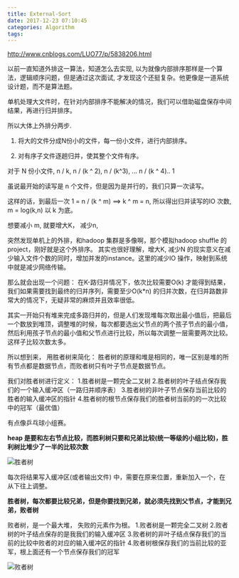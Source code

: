 ```yaml
---
title: External-Sort
date: 2017-12-23 07:10:45
categories: Algorithm
tags:
---
```

http://www.cnblogs.com/LUO77/p/5838206.html

以前一直知道外排这一算法，知道怎么去实现, 以为就像内部排序那样是一个算法，逻辑顺序问题，但是通过这次面试, 才发现这个还挺复杂。他更像是一道系统设计题，而不是算法题。

单机处理大文件时，在针对内部排序不能解决的情况，我们可以借助磁盘保存中间结果，再进行归并排序。

所以大体上外排分两步.

1. 将大的文件分成N份小的文件，每一份小文件，进行内部排序。

2. 对有序子文件逐趟归并，使其整个文件有序。

对于 N 份小文件, n / k, n / (k ^ 2), n / (k^3), ... n / (k ^ 4).. 1

虽说最开始的读写是 n 个文件，但是因为是并行的，我们只算一次读写。

这样的话，到最后一次 1 = n / (k ^ m) ==> k ^ m = n, 所以得出归并读写的IO 次数, m = log(k,n) 以 k 为底。

想要减小 m, 就要增大K， 减少n, 


突然发现单机上的外排，和hadoop 集群是多像啊，那个模拟hadoop shuffle 的project，刚好就是这个外排序。 其实也很好理解，增大K, 减少N 的现实意义在减少输入文件个数的同时，增加并发的instance。这里的减少IO 操作，映射到系统中就是减少网络传输。


那么就会出现一个问题： 在K-路归并情况下，依次比较需要O(k) 才能得到结果，我们如果需要找到最终的归并序列，需要至少O(k*n) 的归并次数，在归并路数非常大的情况下，无疑非常的麻烦并且效率很低。


其实一开始只有堆来完成多路归并的，但是人们发现堆每次取出最小值后，把最后一个数放到堆顶，调整堆的时候，每次都要选出父节点的两个孩子节点的最小值，然后利用孩子节点的最小值和父节点进行比较，所以每次调整一层需要两次比较。这样子比较次数太多。




所以想到来， 用胜者树来简化：
胜者树的原理和堆是相同的，唯一区别是堆的所有节点都是数据节点，而败者树只有叶子节点是数据节点。
  
我们对胜者树进行定义：
1.胜者树是一颗完全二叉树
2.胜者树的叶子结点保存我们的一个输入缓冲区（一路归并顺序表）
3.胜者树的非叶子节点保存当前比较的胜者的输入缓冲区的指针
4.胜者树的根节点保存我们的胜者树当前的的一次比较中的冠军（最优值）

有点像乒乓球小组赛。

**heap 是要和左右节点比较，而胜利树只要和兄弟比较(统一等级的小组比较)，胜利树比堆少了一半的比较次数**




![胜者树](http://img.my.csdn.net/uploads/201210/15/1350310110_2414.jpg)

每次将结果写入缓冲区(或者输出文件) 中，需要在原来位置，重新加入一个，在从下往上调整。

**胜者树，每次都要比较兄弟，但是你要找到兄弟，就必须先找到父节点，才能到兄弟，败者树**

败者树，是一个最大堆， 失败的元素作为根。
1.败者树是一颗完全二叉树
2.败者树的叶子结点保存的是我我们的输入缓冲区
3.败者树的非叶子结点保存我们的当前的比较中败者的对应的输入缓冲区的指针
4.败者树根保存我们的当前比较的亚军，根上面还有一个节点保存我们的冠军

![败者树](http://img.my.csdn.net/uploads/201210/15/1350310705_4079.jpg)



